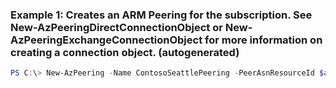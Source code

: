 ### Example 1: Creates an ARM Peering for the subscription. See New-AzPeeringDirectConnectionObject or New-AzPeeringExchangeConnectionObject for more information on creating a connection object. (autogenerated)
```powershell
PS C:\> New-AzPeering -Name ContosoSeattlePeering -PeerAsnResourceId $asn.Id -ResourceGroupName testCarrier
```


